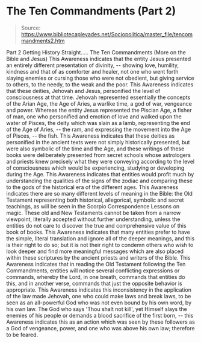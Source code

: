 # The Ten Commandments (Part 2)

> Source: https://www.bibliotecapleyades.net/Sociopolitica/master_file/tencommandments2.htm

Part 2
Getting History Straight.....
The Ten Commandments
(More on the Bible and Jesus)
This Awareness indicates that the
entity Jesus presented an entirely different presentation of divinity, -- showing
love, humility, kindness and that of as comforter and healer, not one who
went forth slaying enemies or cursing those who were not obedient, but giving
service to others, to the needy, to the weak and the poor. This Awareness
indicates that these deities, Jehovah and Jesus, personified the level of
consciousness at that time.
Jehovah represented essentially the concepts of
the Arian Age, the Age of Aries, a warlike time, a god of war, vengeance and
power.
Whereas the entity Jesus represented the
Piscian Age, a fisher of man,
one who personified and emotion of love and walked upon the water of Pisces,
the deity which was slain as a lamb, representing the end of the Age of Aries, -- the
ram, and expressing the movement into the Age of Pisces, -- the fish.
This Awareness indicates that these
deities as personified in the ancient texts were not simply historically presented,
but were also symbolic of the time and the Age, and these writings of these
books were deliberately presented from secret schools whose astrologers and
priests knew precisely what they were conveying according to the level of
consciousness which would be experiencing, studying or developing during the
Age. This Awareness indicates that entities would profit much by understanding
the qualities of the signs of the zodiac and comparing these to the gods of
the historical era of the different ages.
This Awareness indicates there are
so many different levels of meaning in the Bible: the Old Testament representing
both historical, allegorical, symbolic and secret teachings, as will be seen
in the Scorpio Correspondence Lessons on magic. These old and New Testaments
cannot be taken from a narrow viewpoint, literally accepted without further
understanding, unless the entities do not care to discover the true and comprehensive
value of this book of books.
This Awareness indicates that many
entities prefer to have the simple, literal translation and ignore all of
the deeper meanings, and this is their right to do so; but it is not their
right to condemn others who wish to look deeper and find more meaningful messages
which are also placed within these scriptures by the ancient priests and writers
of the Bible.
This Awareness indicates that in reading the
Old Testament following the Ten Commandments, entities will notice several
conflicting expressions or commands, whereby the Lord, in one breath, commands
that entities do this, and in another verse, commands that just the opposite
behavior is appropriate. This Awareness indicates this inconsistency in the
application of the law made Jehovah, one who could make laws and break laws,
to be seen as an all-powerful God who was not even bound by his own word,
by his own law. The God who says 'Thou shalt not kill', yet Himself slays
the enemies of his people or demands a blood sacrifice of the first born, -- this
Awareness indicates this as an action which was seen by these followers as
a God of vengeance, power, and one who was above his own law; therefore to
be feared.
